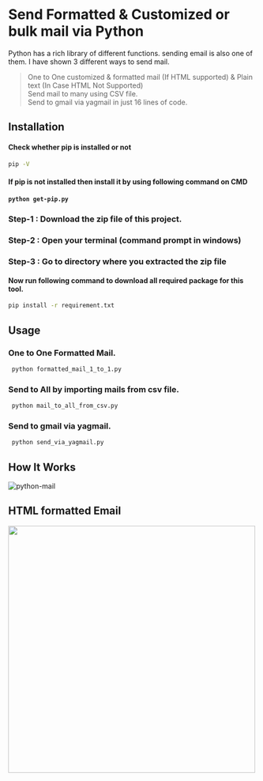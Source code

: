 # Send Formatted & Customized or bulk mail via Python

Python has a rich library of different functions. sending email is also one of them. I have shown 3 different ways to send mail. 
> One to One customized &amp; formatted mail (If HTML supported) & Plain text (In Case HTML Not Supported) <br>
> Send mail to many using CSV file. <br>
> Send to gmail via yagmail in just 16 lines of code.

## Installation
<h4>Check whether pip is installed or not</h4>

```sh
pip -V 
```

<h4>If pip is not installed then install it by using following command on CMD<h4>

```sh
python get-pip.py
```

<h3> Step-1 : Download the zip file of this project.</h3>
<h3> Step-2 : Open your terminal (command prompt in windows) </h3>
<h3> Step-3 : Go to directory where you extracted the zip file </h3>

<h4> Now run following command to download all required package for this tool.</h4>

```sh
pip install -r requirement.txt  
```

## Usage

### One to One Formatted Mail.

```sh
 python formatted_mail_1_to_1.py 
```

### Send to All by importing mails from csv file.

```sh
 python mail_to_all_from_csv.py 
```

### Send to gmail via yagmail.

```sh
 python send_via_yagmail.py
```
## How It Works

<img src="https://i.ibb.co/0hGGDcJ/python-mail.gif" alt="python-mail" border="0">

## HTML formatted Email

<img src="https://d33v4339jhl8k0.cloudfront.net/docs/assets/545804d8e4b09c5ca72525ce/images/5fda3d247129911ba1b21a76/file-lRntEYLamr.png" width="500">


